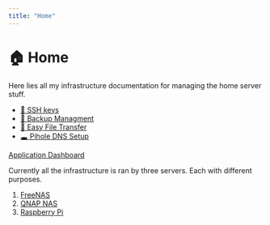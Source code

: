 ```yaml
---
title: "Home"
---
```


# 🏠 Home 

Here lies all my infrastructure documentation for managing the home server stuff.

- [🔑 SSH keys](posts/ssh-keys)
- [💾 Backup Managment](posts/backup-management)
- [📁 Easy File Transfer](posts/easy-file-transfer)
- [🕳️ Pihole DNS Setup](posts/pihole-dns-setup)

[Application Dashboard](http://192.168.1.196:5050/)

Currently all the infrastructure is ran by three servers. Each with different purposes.

1. [FreeNAS](freenas/)
2. [QNAP NAS](qnap-nas/)
3. [Raspberry Pi](pi-server/)
